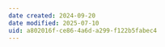 ```yaml
---
date created: 2024-09-20
date modified: 2025-07-10
uid: a802016f-ce86-4a6d-a299-f122b5fabec4
---
```

